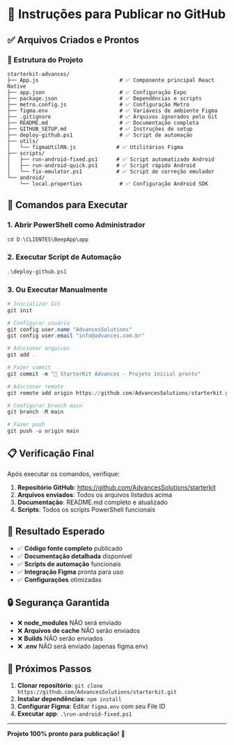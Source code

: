 # 🚀 Instruções para Publicar no GitHub

## ✅ Arquivos Criados e Prontos

### 📁 Estrutura do Projeto
```
starterkit-advances/
├── App.js                          # ✅ Componente principal React Native
├── app.json                        # ✅ Configuração Expo
├── package.json                    # ✅ Dependências e scripts
├── metro.config.js                 # ✅ Configuração Metro
├── figma.env                       # ✅ Variáveis de ambiente Figma
├── .gitignore                      # ✅ Arquivos ignorados pelo Git
├── README.md                       # ✅ Documentação completa
├── GITHUB_SETUP.md                 # ✅ Instruções de setup
├── deploy-github.ps1               # ✅ Script de automação
├── utils/
│   └── figmaUtilRN.js             # ✅ Utilitários Figma
├── scripts/
│   ├── run-android-fixed.ps1      # ✅ Script automatizado Android
│   ├── run-android-quick.ps1      # ✅ Script rápido Android
│   └── fix-emulator.ps1           # ✅ Script de correção emulador
└── android/
    └── local.properties            # ✅ Configuração Android SDK
```

## 🔧 Comandos para Executar

### 1. Abrir PowerShell como Administrador
```powershell
cd D:\CLIENTES\BeepApp\app
```

### 2. Executar Script de Automação
```powershell
.\deploy-github.ps1
```

### 3. Ou Executar Manualmente
```powershell
# Inicializar Git
git init

# Configurar usuário
git config user.name "AdvancesSolutions"
git config user.email "info@advances.com.br"

# Adicionar arquivos
git add .

# Fazer commit
git commit -m "🚀 StarterKit Advances - Projeto inicial pronto"

# Adicionar remote
git remote add origin https://github.com/AdvancesSolutions/starterkit.git

# Configurar branch main
git branch -M main

# Fazer push
git push -u origin main
```

## 📋 Verificação Final

Após executar os comandos, verifique:

1. **Repositório GitHub**: https://github.com/AdvancesSolutions/starterkit
2. **Arquivos enviados**: Todos os arquivos listados acima
3. **Documentação**: README.md completo e atualizado
4. **Scripts**: Todos os scripts PowerShell funcionais

## 🎯 Resultado Esperado

- ✅ **Código fonte completo** publicado
- ✅ **Documentação detalhada** disponível
- ✅ **Scripts de automação** funcionais
- ✅ **Integração Figma** pronta para uso
- ✅ **Configurações** otimizadas

## 🔒 Segurança Garantida

- ❌ **node_modules** NÃO será enviado
- ❌ **Arquivos de cache** NÃO serão enviados
- ❌ **Builds** NÃO serão enviados
- ❌ **.env** NÃO será enviado (apenas figma.env)

## 🚀 Próximos Passos

1. **Clonar repositório**: `git clone https://github.com/AdvancesSolutions/starterkit.git`
2. **Instalar dependências**: `npm install`
3. **Configurar Figma**: Editar `figma.env` com seu File ID
4. **Executar app**: `.\run-android-fixed.ps1`

---

**Projeto 100% pronto para publicação!** 🎉
